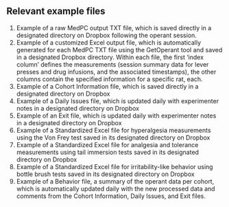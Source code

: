 ## Relevant example files

1.	Example of a raw MedPC output TXT file, which is saved directly in a designated directory on Dropbox following the operant session.
2.	Example of a customized Excel output file, which is automatically generated for each MedPC TXT file using the GetOperant tool and saved in a designated Dropbox directory. Within each file, the first ‘index column’ defines the measurements (session summary data for lever presses and drug infusions, and the associated timestamps), the other columns contain the specified information for a specific rat, each. 
3.	Example of a Cohort Information file, which is saved directly in a designated directory on Dropbox
4.	Example of a Daily Issues file, which is updated daily with experimenter notes in a designated directory on Dropbox
5.	Example of an Exit file, which is updated daily with experimenter notes in a designated directory on Dropbox
6.	Example of a Standardized Excel file for hyperalgesia measurements using the Von Frey test saved in its designated directory on Dropbox
7.	Example of a Standardized Excel file for analgesia and tolerance measurements using tail immersion tests saved in its designated directory on Dropbox
8.	Example of a Standardized Excel file for irritability-like behavior using bottle brush tests saved in its designated directory on Dropbox
9.	Example of a Behavior file, a summary of the operant data per cohort, which is automatically updated daily with the new processed data and comments from the Cohort Information, Daily Issues, and Exit files.
